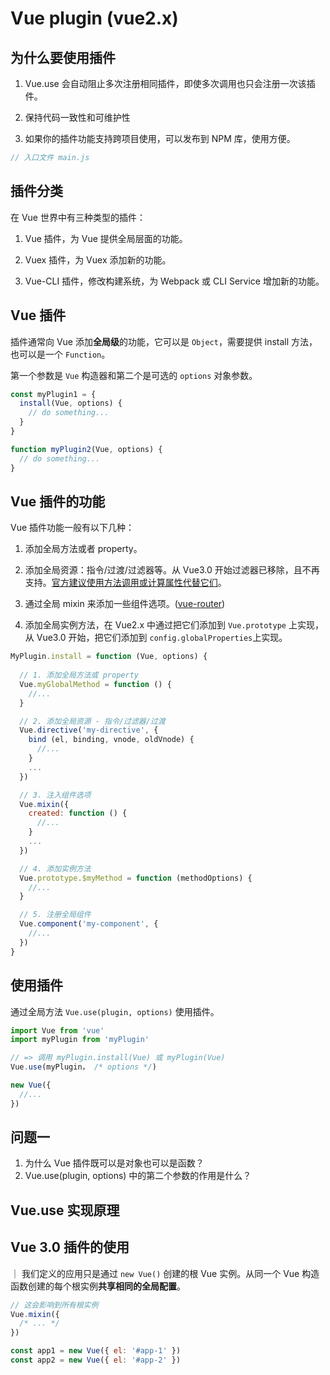 # Vue plugin (vue2.x)

## 为什么要使用插件

1. Vue.use 会自动阻止多次注册相同插件，即使多次调用也只会注册一次该插件。

2. 保持代码一致性和可维护性

3. 如果你的插件功能支持跨项目使用，可以发布到 NPM 库，使用方便。

```js
// 入口文件 main.js

```

## 插件分类

在 Vue 世界中有三种类型的插件：

1. Vue 插件，为 Vue 提供全局层面的功能。

2. Vuex 插件，为 Vuex 添加新的功能。

3. Vue-CLI 插件，修改构建系统，为 Webpack 或 CLI Service 增加新的功能。

## Vue 插件

插件通常向 Vue 添加**全局级**的功能，它可以是 `Object`，需要提供 install 方法，也可以是一个 `Function`。

第一个参数是 `Vue` 构造器和第二个是可选的 `options` 对象参数。

```js
const myPlugin1 = {
  install(Vue, options) {
    // do something...
  }
}

function myPlugin2(Vue, options) {
  // do something...
}
```

## Vue 插件的功能

Vue 插件功能一般有以下几种：

1. 添加全局方法或者 property。

2. 添加全局资源：指令/过渡/过滤器等。从 Vue3.0 开始过滤器已移除，且不再支持。[官方建议使用方法调用或计算属性代替它们](https://v3.cn.vuejs.org/guide/migration/filters.html#%E8%BF%87%E6%BB%A4%E5%99%A8)。

3. 通过全局 mixin 来添加一些组件选项。([vue-router](https://github.com/vuejs/vue-router))

4. 添加全局实例方法，在 Vue2.x 中通过把它们添加到 `Vue.prototype` 上实现，从 Vue3.0 开始，把它们添加到 `config.globalProperties`上实现。

```js
MyPlugin.install = function (Vue, options) {
  
  // 1. 添加全局方法或 property
  Vue.myGlobalMethod = function () { 
    //...
  }

  // 2. 添加全局资源 - 指令/过滤器/过渡
  Vue.directive('my-directive', {
    bind (el, binding, vnode, oldVnode) { 
      //...
    }
    ...
  })

  // 3. 注入组件选项
  Vue.mixin({
    created: function () {
      //...
    }
    ...
  })

  // 4. 添加实例方法
  Vue.prototype.$myMethod = function (methodOptions) {
    //...
  }

  // 5. 注册全局组件
  Vue.component('my-component', {
    //...
  })
}
```

## 使用插件

通过全局方法 `Vue.use(plugin, options)` 使用插件。

```js
import Vue from 'vue'
import myPlugin from 'myPlugin'

// => 调用 myPlugin.install(Vue) 或 myPlugin(Vue)
Vue.use(myPlugin， /* options */)

new Vue({
  //...
})
```

## 问题一

1. 为什么 Vue 插件既可以是对象也可以是函数？
2. Vue.use(plugin, options) 中的第二个参数的作用是什么？

## Vue.use 实现原理

## Vue 3.0 插件的使用

｜ 我们定义的应用只是通过 `new Vue()` 创建的根 Vue 实例。从同一个 Vue 构造函数创建的每个根实例**共享相同的全局配置**。

```js
// 这会影响到所有根实例
Vue.mixin({
  /* ... */
})

const app1 = new Vue({ el: '#app-1' })
const app2 = new Vue({ el: '#app-2' })
```
